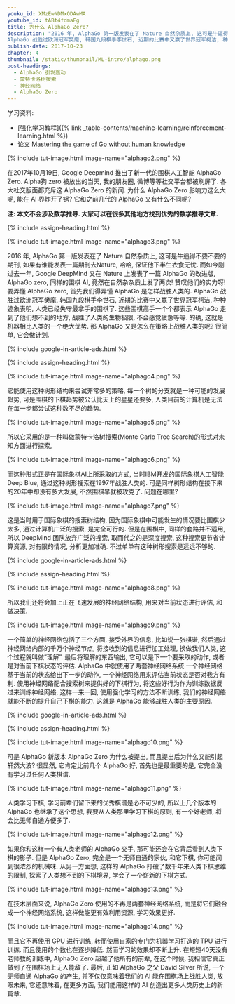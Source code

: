 ```yaml
---
youku_id: XMzEwNDMxODAwMA
youtube_id: tABt4fdmaFg
title: 为什么 AlphaGo Zero?
description: "2016 年, AlphaGo 第一版发表在了 Nature 自然杂质上, 这可是牛逼得不要不要的期刊, 如果有谁能发表一篇期刊去Nature, 哈哈, 保证他下半生衣食无忧. 而如今刚过去一年, Google DeepMind 又在 Nature 上发表了一篇 AlphaGo 的改进版, AlphaGo zero, 同样的围棋 AI, 竟然在自然杂杂质上发了两次! 赞叹他们的实力呀! 要弄懂 AlphaGo zero, 首先我们得弄懂 AlphaGo 是怎样战胜人类的.
AlphaGo 战胜过欧洲冠军樊麾, 韩国九段棋手李世石, 近期的比赛中又赢了世界冠军柯洁, 种种迹象表明, 人类已经失守最拿手的围棋了. 这些围棋高手一个个都表示 AlphaGo 走到了他们想不到的地方, 战胜了人类的生物极限, 不会感觉疲惫等等. 的确, 这就是机器相比人类的一个绝大优势. 那 AlphaGo 又是怎么在策略上战胜人类的呢? 很简单, 它会做计划."
publish-date: 2017-10-23
chapter: 4
thumbnail: /static/thumbnail/ML-intro/alphago.png
post-headings:
  - AlphaGo 引发轰动
  - 蒙特卡洛树搜索
  - 神经网络
  - AlphaGo Zero
---
```


学习资料:
  * [强化学习教程]({% link _table-contents/machine-learning/reinforcement-learning.html %})
  * 论文 [Mastering the game of Go without human knowledge](https://www.nature.com/nature/journal/v550/n7676/full/nature24270.html)


{% include tut-image.html image-name="alphago2.png" %}

在2017年10月19日, Google Deepmind 推出了新一代的围棋人工智能 AlphaGo Zero. Alpha狗 zero 被放出的当天,
我的朋友圈, 微博等等社交平台都被刷屏了. 各大社交版面都充斥这 AlphaGo Zero 的新闻. 为什么 AlphaGo Zero 影响力这么大呢, 能在 AI 界炸开了锅? 它和之前几代的 AlphaGo 又有什么不同呢?


**注: 本文不会涉及数学推导. 大家可以在很多其他地方找到优秀的数学推导文章.**

 {% include assign-heading.html %}

{% include tut-image.html image-name="alphago3.png" %}

2016 年, AlphaGo 第一版发表在了 Nature 自然杂质上, 这可是牛逼得不要不要的期刊, 如果有谁能发表一篇期刊去Nature, 哈哈, 保证他下半生衣食无忧. 而如今刚过去一年, Google DeepMind 又在 Nature 上发表了一篇 AlphaGo 的改进版, AlphaGo zero, 同样的围棋 AI, 竟然在自然杂杂质上发了两次! 赞叹他们的实力呀! 要弄懂 AlphaGo zero, 首先我们得弄懂 AlphaGo 是怎样战胜人类的.
AlphaGo 战胜过欧洲冠军樊麾, 韩国九段棋手李世石, 近期的比赛中又赢了世界冠军柯洁, 种种迹象表明, 人类已经失守最拿手的围棋了. 这些围棋高手一个个都表示 AlphaGo 走到了他们想不到的地方, 战胜了人类的生物极限, 不会感觉疲惫等等. 的确, 这就是机器相比人类的一个绝大优势. 那 AlphaGo 又是怎么在策略上战胜人类的呢? 很简单, 它会做计划.



{% include google-in-article-ads.html %}

{% include assign-heading.html %}

{% include tut-image.html image-name="alphago4.png" %}

它能使用这种树形结构来尝试非常多的策略, 每一个树的分支就是一种可能的发展趋势, 可是围棋的下棋趋势被公认比天上的星星还要多, 人类目前的计算机是无法在每一步都尝试这种数不尽的趋势.

{% include tut-image.html image-name="alphago5.png" %}

所以它采用的是一种叫做蒙特卡洛树搜索(Monte Carlo Tree Search)的形式对未知方面进行探索,

{% include tut-image.html image-name="alphago6.png" %}

而这种形式正是在国际象棋AI上所采取的方式, 当时IBM开发的国际象棋人工智能 Deep Blue, 通过这种树形搜索在1997年战胜人类的. 可是同样树形结构在接下来的20年中却没有多大发展, 不然围棋早就被攻克了. 问题在哪里?

{% include tut-image.html image-name="alphago7.png" %}

这是当时用于国际象棋的搜索树结构, 因为国际象棋中可能发生的情况要比围棋少太多, 通过计算机广泛的搜索, 是完全可行的. 但是在围棋中, 同样的套路并不适用, 所以 DeepMind 团队放弃广泛的搜索, 取而代之的是深度搜索, 这种搜索更节省计算资源, 对有限的情况, 分析更加准确. 不过单单有这种树形搜索是远远不够的.






{% include google-in-article-ads.html %}

{% include assign-heading.html %}


{% include tut-image.html image-name="alphago8.png" %}

所以我们还将会加上正在飞速发展的神经网络结构, 用来对当前状态进行评估, 和做决策.

{% include tut-image.html image-name="alphago9.png" %}

一个简单的神经网络包括了三个方面, 接受外界的信息, 比如说一张棋谱, 然后通过神经网络内部的千万个神经节点, 将接收到的信息进行加工处理, 换做我们人类, 这个过程就叫做”理解”. 最后将理解的东西输出, 它可以是下一个要采取的动作, 或者是对当前下棋状态的评估. AlphaGo 中就使用了两套神经网络系统
一个神经网络基于当前的状态给出下一步的动作, 一个神经网络用来评估当前状态是否对我方有利.
使用神经网络配合搜索树来提供好的下棋行为, 将这些好行为作为训练数据反过来训练神经网络, 这样一来一回, 使用强化学习的方法不断训练, 我们的神经网络就能不断的提升自己下棋的能力. 这就是 AlphaGo 能够战胜人类的主要原因.






{% include google-in-article-ads.html %}

{% include assign-heading.html %}

{% include tut-image.html image-name="alphago10.png" %}

可是 AlphaGo 新版本 AlphaGo Zero 为什么被提出, 而且提出后为什么又能引起轩然大波? 很显然, 它肯定比前几个 AlphaGo 好, 首先也是最重要的是, 它完全没有学习过任何人类棋谱.

{% include tut-image.html image-name="alphago11.png" %}

人类学习下棋, 学习前辈们留下来的优秀棋谱是必不可少的, 所以上几个版本的 AlphaGo 也继承了这个思想, 我要从人类那里学习下棋的原则, 有一个好老师, 将会比无师自通方便多了.

{% include tut-image.html image-name="alphago12.png" %}

如果你和这样一个有人类老师的 AlphaGo 交手, 那可能还会在它背后看到人类下棋的影子. 但是 AlphaGo Zero, 完全是一个无师自通的家伙, 和它下棋, 你可能闻到很浓烈的机械味. 从另一方面想, 这样的 AlphaGo 打破了数千年来人类下棋思维的限制, 探索了人类想不到的下棋境界, 学会了一个崭新的下棋方式.

{% include tut-image.html image-name="alphago13.png" %}

在技术层面来说, AlphaGo Zero 使用的不再是两套神经网络系统, 而是将它们融合成一个神经网络系统, 这样做能更有效利用资源, 学习效果更好.

{% include tut-image.html image-name="alphago14.png" %}

而且它不再使用 GPU 进行训练, 转而使用自家的专门为机器学习打造的 TPU 进行训练. 而且使用的个数也在逐步降低. 然而学习的效果却不断上升.
在短短40天没有老师教的训练中, AlphaGo Zero 超越了他所有的前辈, 在这个时候, 我相信它真正做到了在围棋场上无人能敌了. 最后, 正如 AlphaGo 之父 David Silver 所说, 一个无师自通 AlphaGo 的产生, 并不仅仅意味着我们的 AI 能在围棋场上战胜人类, 放眼未来, 它还意味着, 在更多方面, 我们能用这样的 AI 创造出更多人类历史上的新篇章.
